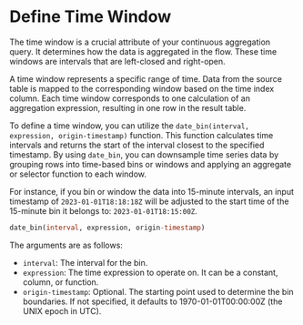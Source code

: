 # Define Time Window

The time window is a crucial attribute of your continuous aggregation query. It determines how the data is aggregated in the flow.
These time windows are intervals that are left-closed and right-open.

A time window represents a specific range of time. Data from the source table is mapped to the corresponding window based on the time index column. Each time window corresponds to one calculation of an aggregation expression, resulting in one row in the result table.

To define a time window, you can utilize the `date_bin(interval, expression, origin-timestamp)` function. This function calculates time intervals and returns the start of the interval closest to the specified timestamp. By using `date_bin`, you can downsample time series data by grouping rows into time-based bins or windows and applying an aggregate or selector function to each window.

For instance, if you bin or window the data into 15-minute intervals, an input timestamp of `2023-01-01T18:18:18Z` will be adjusted to the start time of the 15-minute bin it belongs to: `2023-01-01T18:15:00Z`.

```sql
date_bin(interval, expression, origin-timestamp)
```

The arguments are as follows:

- `interval`: The interval for the bin.
- `expression`: The time expression to operate on. It can be a constant, column, or function.
- `origin-timestamp`: Optional. The starting point used to determine the bin boundaries. If not specified, it defaults to 1970-01-01T00:00:00Z (the UNIX epoch in UTC).
